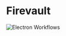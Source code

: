 # Firevault

![Electron Workflows](https://github.com/notprofitable/firevault/actions/workflows/build.yml/badge.svg)
